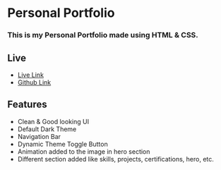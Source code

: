 # Personal Portfolio

### This is my Personal Portfolio made using HTML & CSS.

## Live
- [Live Link](https://mmj030703.github.io/Internshala-Assignment-2---Blog-App-using-HTML-CSS/index.html)  
- [Github Link](https://github.com/mmj030703/Internshala-Assignment-2---Blog-App-using-HTML-CSS)

## Features
- Clean & Good looking UI
- Default Dark Theme
- Navigation Bar
- Dynamic Theme Toggle Button
- Animation added to the image in hero section
- Different section added like skills, projects, certifications, hero, etc.